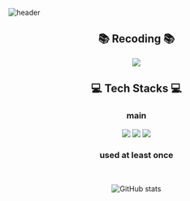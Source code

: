 ![header](https://capsule-render.vercel.app/api?type=waving&color=0:f6a6a6,100:da96e8&height=300&section=header&text=For%20Better%20Jeong&fontSize=55&animation=fadeIn&fontColor=212121)

<div align="center">

## 📚 Recoding 📚

<a href="https://betterjeong.github.io/" target="_blank"><img src="https://img.shields.io/badge/Blog-494949?style=flat-square&logo=GitHub&logoColor=white?labelColor=ffffff"></a>

## 💻 Tech Stacks 💻

### main

<img src="https://img.shields.io/badge/Java-5394d9?style=flat-square&labelColor=ffffff">
<img src="https://img.shields.io/badge/Spring-6DB33F?style=flat-square&labelColor=ffffff&logo=Spring&logoColor=white">
<img src="https://img.shields.io/badge/Spring%20Boot-6DB33F?style=flat-square&logo=Spring Boot&logoColor=ffffff?labelColor=ffffff">


### used at least once

<br>

![GitHub stats](https://github-readme-stats.vercel.app/api?username=BetterJeong&show_icons=true&theme=radical)

</div>